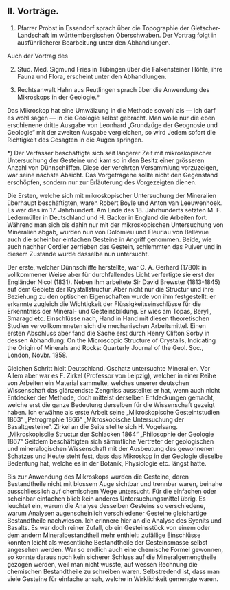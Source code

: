 ## II. Vorträge.

1) Pfarrer Probst in Essendorf sprach über die Topographie der Gletscher-Landschaft im württembergischen Oberschwaben. Der Vortrag folgt in ausführlicherer Bearbeitung unter den Abhandlungen.

Auch der Vortrag des

2) Stud. Med. Sigmund Fries in Tübingen über die Falkensteiner Höhle, ihre Fauna und Flora, erscheint unter den Abhandlungen.

3) Rechtsanwalt Hahn aus Reutlingen sprach über die Anwendung des Mikroskops in der Geologie.*

Das Mikroskop hat eine Umwälzung in die Methode sowohl als — ich darf es wohl sagen — in die Geologie selbst gebracht. Man wolle nur die eben erschienene dritte Ausgabe von Leonhard „Grundzüge der Geognosie und Geologie“ mit der zweiten Ausgabe vergleichen, so wird Jedem sofort die Richtigkeit des Gesagten in die Augen springen.

*) Der Verfasser beschäftigte sich seit längerer Zeit mit mikroskopischer Untersuchung der Gesteine und kam so in den Besitz einer grösseren Anzahl von Dünnschliffen. Diese der verehrten Versammlung vorzuzeigen, war seine nächste Absicht. Das Vorgetragene sollte nicht den Gegenstand erschöpfen, sondern nur zur Erläuterung des Vorgezeigten dienen.

Die Ersten, welche sich mit mikroskopischer Untersuchung der Mineralien überhaupt beschäftigten, waren Robert Boyle und Anton van Leeuwenhoek. Es war dies im 17. Jahrhundert. Am Ende des 18. Jahrhunderts setzten M. F. Ledermüller in Deutschland und H. Backer in England die Arbeiten fort. Während man sich bis dahin nur mit der mikroskopischen Untersuchung von Mineralien abgab, wurden nun von Dolomieu und Fleuriau von Bellevue auch die scheinbar einfachen Gesteine in Angriff genommen. Beide, wie auch nachher Cordier zerrieben das Gestein, schlemmten das Pulver und in diesem Zustande wurde dasselbe nun untersucht.

Der erste, welcher Dünnschliffe herstellte, war C. A. Gerhard (1780): in vollkommener Weise aber für durchfallendes Licht verfertigte sie erst der Engländer Nicol (1831). Neben ihm arbeitete Sir David Brewster (1813-1845) auf dem Gebiete der Krystallstructur. Aber nicht nur die Structur und ihre Beziehung zu den optischen Eigenschaften wurde von ihm festgestellt: er erkannte zugleich die Wichtigkeit der Flüssigkeitseinschlüsse für die Erkenntniss der Mineral- und Gesteinsbildung. Er wies am Topas, Beryll, Smaragd etc. Einschlüsse nach, Hand in Hand mit diesen theoretischen Studien vervollkommneten sich die mechanischen Arbeitsmittel. Einen ersten Abschluss aber fand die Sache erst durch Henry Clifton Sorby in dessen Abhandlung: On the Microscopic Structure of Crystalls, Indicating the Origin of Minerals and Rocks: Quarterly Journal of the Geol. Soc., London, Novbr. 1858.

Gleichen Schritt hielt Deutschland. Oschatz untersuchte Mineralien. Vor Allem aber war es F. Zirkel (Professor von Leipzig), welcher in einer Reihe von Arbeiten ein Material sammelte, welches unserer deutschen Wissenschaft das glänzendste Zengniss ausstellte: er hat, wenn auch nicht Entdecker der Methode, doch mittelst derselben Entdeckungen gemacht, welche erst die ganze Bedeutung derselben für die Wissenschaft gezeigt haben. Ich erwähne als erste Arbeit seine „Mikroskopische Gesteintstudien 1863“ „Petrographie 1866“ „Mikroskopische Untersuchung der Basaltgesteine“. Zirkel an die Seite stellte sich H. Vogelsang. „Mikroskopisclie Structur der Schlacken 1864“ „Philosophie der Geologie 1867“ Seitdem beschäftigten sich sämmtliche Vertreter der geologischen und mineralogischen Wissenschaft mit der Ausbeutung des gewonnenen Schatzes und Heute steht fest, dass das Mikroskop in der Geologie dieselbe Bedentung hat, welche es in der Botanik, Physiologie etc. längst hatte.

Bis zur Anwendung des Mikroskops wurden die Gesteine, deren Bestandtheile nicht mit blossem Auge sichtbar und trennbar waren, beinahe ausschliesslich auf chemischem Wege untersucht. Für die einfachen oder scheinbar einfachen blieb kein anderes Untersuchungsmittel übrig. Es leuchtet ein, warum die Analyse desselben Gesteins so verschiedene, warum Analysen augenscheinlich verschiedener Gesteine gleichartige Bestandtheile nachwiesen. Ich erinnere hier an die Analyse des Syenits und Basalts. Es war doch reiner Zufall, ob ein Gesteinsstück von einem oder dem andern Mineralbestandtheil mehr enthielt: zufällige Einschlüsse konnten leicht als wesentliche Bestandtheile der Gesteinsmasse selbst angesehen werden. War so endlich auch eine chemische Formel gewonnen, so konnte daraus noch kein sicherer Schluss auf die Mineralgemengtheile gezogen werden, weil man nicht wusste, auf wessen Rechnung die chemischen Bestandtheile zu schreiben waren. Selbstredend ist, dass man viele Gesteine für einfache ansah, welche in Wirklichkeit gemengte waren.
